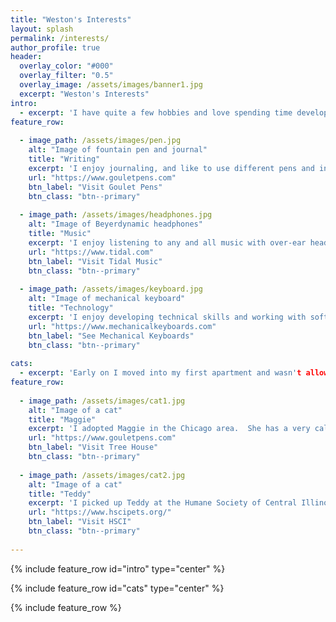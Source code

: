 ```yaml
---
title: "Weston's Interests"
layout: splash
permalink: /interests/
author_profile: true
header:
  overlay_color: "#000"
  overlay_filter: "0.5"
  overlay_image: /assets/images/banner1.jpg
  excerpt: "Weston's Interests"
intro:
  - excerpt: 'I have quite a few hobbies and love spending time developing them.'
feature_row:
   
  - image_path: /assets/images/pen.jpg
    alt: "Image of fountain pen and journal"
    title: "Writing"
    excerpt: 'I enjoy journaling, and like to use different pens and inks.  Generally I write with a Sailor-brand, medium-fine founatin pen.'
    url: "https://www.gouletpens.com"
    btn_label: "Visit Goulet Pens"
    btn_class: "btn--primary"
    
  - image_path: /assets/images/headphones.jpg
    alt: "Image of Beyerdynamic headphones"
    title: "Music"
    excerpt: 'I enjoy listening to any and all music with over-ear headphones, in-ear monitors, stereo equipment, and anything else that brings out the life in a song.  For high quality streaming I use Tidal and an MQA DAC.'
    url: "https://www.tidal.com"
    btn_label: "Visit Tidal Music"
    btn_class: "btn--primary"
   
  - image_path: /assets/images/keyboard.jpg
    alt: "Image of mechanical keyboard"
    title: "Technology"
    excerpt: 'I enjoy developing technical skills and working with software and hardware as time and patience permit.  Lately I have developed an interest in custom mechanical keyboards. Pictures is the first I fully assembled myself using a Keychron Alice layout.'
    url: "https://www.mechanicalkeyboards.com"
    btn_label: "See Mechanical Keyboards"
    btn_class: "btn--primary"
    
cats:
  - excerpt: 'Early on I moved into my first apartment and wasn't allowed a dog.  I adopted a cat, which was permitted, and quickly became a "cat person".'
feature_row:
   
  - image_path: /assets/images/cat1.jpg
    alt: "Image of a cat"
    title: "Maggie"
    excerpt: 'I adopted Maggie in the Chicago area.  She has a very calm, sweet temperment.  She enjoys hiding in cardboard boxes.  See the Tree House Humane Society below, where she was originally brought in off the street.'
    url: "https://www.gouletpens.com"
    btn_label: "Visit Tree House"
    btn_class: "btn--primary"
    
  - image_path: /assets/images/cat2.jpg
    alt: "Image of a cat"
    title: "Teddy"
    excerpt: 'I picked up Teddy at the Humane Society of Central Illinois.  It is a great organization.  He is a bit more wild in nature and enjoys galloping around at the worst times of night.  Check out and support HSCI below.'
    url: "https://www.hscipets.org/"
    btn_label: "Visit HSCI"
    btn_class: "btn--primary"
    
---
```


{% include feature_row id="intro" type="center" %}

{% include feature_row id="cats" type="center" %}

{% include feature_row %}
